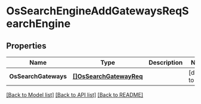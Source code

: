 # OsSearchEngineAddGatewaysReqSearchEngine

## Properties
Name | Type | Description | Notes
------------ | ------------- | ------------- | -------------
**OsSearchGateways** | [**[]OsSearchGatewayReq**](OSSearchGatewayReq.md) |  | [default to null]

[[Back to Model list]](../README.md#documentation-for-models) [[Back to API list]](../README.md#documentation-for-api-endpoints) [[Back to README]](../README.md)


